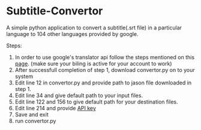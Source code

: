 # Subtitle-Convertor
A simple python application to convert a subtitle(.srt file) in a particular language to 104 other languages provided by google.


Steps:
1. In order to use google's translator api follow the steps mentioned on this [page](https://cloud.google.com/translate/docs/quickstart). (make sure your biling is active for your account to work)
2. After successfull completion of step 1, download convertor.py on to your system
3. Edit line 12 in convertor.py and provide path to jason file downloaded in step 1.
4. Edit line 34 and give default path to your input files.
5. Edit line 122 and 156 to give default path for your destination files.
6. Edit line 214 and provide [API key](https://developers.google.com/maps/documentation/geocoding/get-api-key)
7. Save and exit
8. run convertor.py


